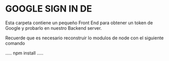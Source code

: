 
# GOOGLE SIGN IN DE

Esta carpeta contiene un pequeño Front End para obtener un token de Google
y probarlo en nuestro Backend server.



Recuerde que es necesario reconstruir lo modulos de node con el siguiente
comando


..... 
npm install
.....
